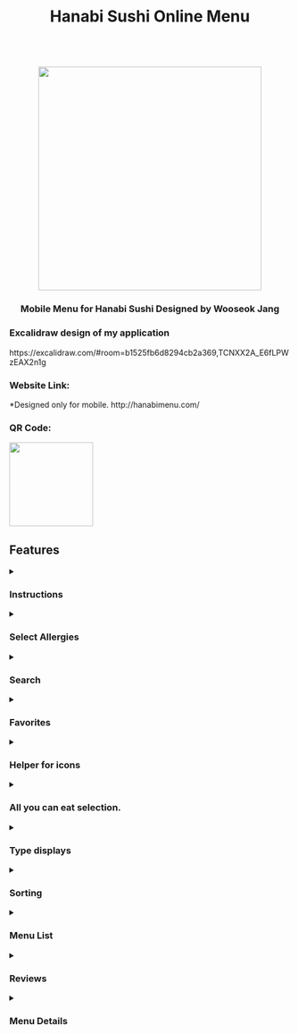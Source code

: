 <h1 align="center">Hanabi Sushi Online Menu</h1>

<h1 align="center">
  <br>
    <img height="400" src="https://github.com/wooseok0717/hanabi/assets/53969430/dcd2c3ab-ff75-4f8e-9e64-ca033601362e">
    <h3 align="center">
        Mobile Menu for Hanabi Sushi Designed by Wooseok Jang
      <br>
    </h3>
</h1>

<h3>Excalidraw design of my application</h3>
https://excalidraw.com/#room=b1525fb6d8294cb2a369,TCNXX2A_E6fLPWzEAX2n1g

<h3>Website Link:</h3>
*Designed only for mobile.
http://hanabimenu.com/

<h3>QR Code:</h3>
<img height="150" src="https://github.com/wooseok0717/hanabi/assets/53969430/dc553212-015e-4a44-bbb3-6250067b6d81">

<h2>Features</h2>

<details>
  <summary>
    <h3>Instructions</h3>
  </summary>
  <img height="350" src="https://github.com/wooseok0717/hanabi/assets/53969430/2534d02a-dc73-4e99-bd51-7110f29a8fdf">
  <ul>
    <li>Will only appear on first visit or on click of instruction button.</li>
    <li>Contains all instructions for user to use the app efficiently.</li>
    <li>Contains short Gifs that demonstrates how to use a feature by pages.</li>
    <li>Buttons to navigate pages for instructions.</li>
  </ul>
</details>

<details>
  <summary><h3>Select Allergies</h3></summary>
  <img height="350" src="https://github.com/wooseok0717/hanabi/assets/53969430/d0e1cb8c-bb79-45ab-86d0-ef5a98d9d19d">
  <ul>
    <li>Displays all ingredient in the database.</li>
    <li>User may select them to add to their allergy list.</li>
    <li>This will help users to see the menus they are allergic to.</li>
    <li>It will also help users to see selected menu without allergic ingredients.</li>
  </ul>
</details>

<details>
  <summary>
    <h3>Search</h3>
  </summary>
  <img height="350" src="https://github.com/wooseok0717/hanabi/assets/53969430/d4d0a24b-b8ef-4c13-99ce-9be0f4ee575e">
  <ul>
    <li>User can search the data base with an input</li>
    <li>Search input will search the DB that matches/contains input string in name, ingredients or keywords of the recipe.</li>
    <li>Searching with an input will render all menus related to the input.</li>
  </ul>
</details>

<details>
  <summary>
    <h3>Favorites</h3>
  </summary>
  <img height="350" src="https://github.com/wooseok0717/hanabi/assets/53969430/c5acfaa6-0ea4-4eda-a99a-91ca16dcf5e0">
  <ul>
    <li>User may add menus to their favorite</li>
    <li>User will able to see the favorites render in favorites list.</li>
    <li>Recipes in database will also collect data to see how many users added the menu to their favorites.</li>
  </ul>
</details>

<details>
  <summary>
    <h3>Helper for icons</h3>
  </summary>
  <img height="350" src="https://github.com/wooseok0717/hanabi/assets/53969430/615f731c-914f-461b-8358-02603ed748d8">
  <ul>
    <li>This component displays icon and it's description.</li>
    <li>User can see what icons are meant.</li>
  </ul>
</details>

<details>
  <summary>
    <h3>All you can eat selection.</h3>
  </summary>
  <img height="350" src="https://github.com/wooseok0717/hanabi/assets/53969430/29d08e6e-b567-4c45-82dd-5d5800773469">
  <ul>
    <li>User can select either AYCE(all you can eat) or A La Carte.</li>
    <li>Each selection will change the way of displaying menu list.</li>
  </ul>
</details>

<details>
  <summary>
    <h3>Type displays</h3>
  </summary>
  <img height="350" src="https://github.com/wooseok0717/hanabi/assets/53969430/79b8f479-72f8-4e07-a462-4096c0eff00b">
  <ul>
    <li>User will see all types of menu render on their screen.</li>
    <li>User can click on type and it will show all menus that is associated with the menu type.</li>
    <li>Clicking type will also scroll so that user can see the top of the list.</li>
    <li>It will also display sorting component.</li>
  </ul>
</details>

<details>
  <summary>
    <h3>Sorting</h3>
  </summary>
  <img height="350" src="https://github.com/wooseok0717/hanabi/assets/53969430/2bf83f69-b663-418e-a5a7-a96ad35ce27f">
  <ul>
    <li>User can select sorting method.</li>
    <li>
      Sorting methods are:
      <ul>
        <li>Alphabetical A to Z or Z to A</li>
        <li>Price Low to High or High to Low</li>
        <li>Ratings Low to High or High to Low</li>
        <li>Favorites count High to Low</li>
      </ul>
    </li>
  </ul>
</details>

<details>
  <summary>
    <h3>Menu List</h3>
  </summary>
  <ul>
    <li>Each menu entry will be display under the menu type.</li>
    <li>
      Each menu will be displayed with its details.
      <ul>
        <li>Name</li>
        <li>Price</li>
        <li>Rating</li>
        <li>Icons</li>
      </ul>
    </li>
    <li>
      Each menu will also come with buttons
      <ul>
        <li>Reviews</li>
        <li>Details</li>
      </ul>
    </li>
  </ul>
</details>

<details>
  <summary>
    <h3>Reviews</h3>
  </summary>
  <img height="350" src="https://github.com/wooseok0717/hanabi/assets/53969430/b0853255-4b2d-4c00-825a-e03c0bfb051e">
  <ul>
    <li>Users can see all the reviews that has been made.</li>
    <li>Users can also write their own review with an rating.</li>
    <li>Each review can be clicked with helpful, It will change the way reviews are rendered.(It will display reviews with more helpful votes first.)</li>
    <li>Each review also can be reported for management team to review.(can also deleted)</li>
    <li>Each review will also display when review was made by timeago format.</li>
  </ul>
</details>

<details>
  <summary>
    <h3>Menu Details</h3>
  </summary>
  <img height="350" src="https://github.com/wooseok0717/hanabi/assets/53969430/cf563517-cd20-4a4f-93c2-b569793ed600">
  <ul>
    <li>It will display all details to the recipe.</li>
    <li>It also shows images for the menu.</li>
    <li>Can also see how many users added selected menu to their favorites.</li>
    <li>Users are also allowed to contribute their images for the menu.(will be reviewed by management team before updated)</li>
    <li>It will also show you what you are allergic to that menu contains and it will display menu details w/o allergic item.</li>
    <li>
      Contains buttons:
      <ul>
        <li>Add/remove to/from favorites (will save/remove to/from user's favorite)</li>
        <li>Rating & Review (will display reviews page for current menu)</li>
      </ul>
    </li>
  </ul>
</details>


